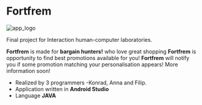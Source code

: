 # Fortfrem

![app_logo](https://user-images.githubusercontent.com/61236736/82936966-a70ce000-9f8f-11ea-8a6a-1bbefe51c264.png)

Final project for Interaction human-computer laboratories. 

**Fortfrem** is made for  **bargain hunters!** who love great shopping
**Fortfrem** is opportunity to find best promotions available for you!
**Fortfrem** will notify you if some promotion matching your personalisation appears!
More information soon! 

 * Realized by 3 programmers -Konrad, Anna and Filip.
 * Application written in **Android Studio**
 * Language **JAVA**
 

